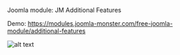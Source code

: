 Joomla module: JM Additional Features

Demo:
https://modules.joomla-monster.com/free-joomla-module/additional-features

![alt text](https://raw.githubusercontent.com/faktycznie/joomla-modules/mod_jm_additional_features/master/assets/image.png)
